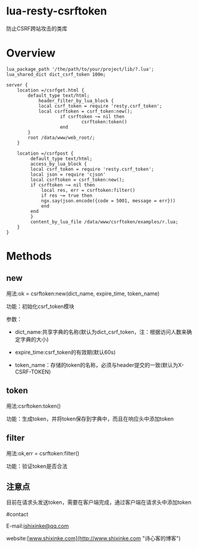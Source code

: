 # lua-resty-csrftoken

防止CSRF跨站攻击的类库

# Overview

    lua_package_path '/the/path/to/your/project/lib/?.lua';
	lua_shared_dict dict_csrf_token 100m;

	server {
		location =/csrfget.html {
		    default_type text/html;
	            header_filter_by_lua_block {
				local csrf_token = require 'resty.csrf_token';
				local csrftoken = csrf_token:new();
                		if csrftoken ~= nil then
                    		    csrftoken:token()
                		end
			}
			root /data/www/web_root/;
		}

		location =/csrfpost {
		     default_type text/html;
		     access_by_lua_block {
			 local csrf_token = require 'resty.csrf_token';
			 local json = require 'cjson'
			 local csrftoken = csrf_token:new();
			 if csrftoken ~= nil then
			     local res, err = csrftoken:filter()
			     if res ~= true then
				 ngx.say(json.encode({code = 5001, message = err}))
			     end
			 end
		     }
		     content_by_lua_file /data/www/csrftoken/examples/r.lua;
		}
	}


# Methods

## new

用法:ok = csrftoken:new(dict_name, expire_time, token_name)

功能：初始化csrf_token模块

参数：
     
  * dict_name:共享字典的名称(默认为dict_csrf_token，注：根据访问人数来确定字典的大小)
   
  * expire_time:csrf_token的有效期(默认60s)

  * token_name：存储的token的名称，必须与header提交的一致(默认为X-CSRF-TOKEN)

## token

用法:csrftoken:token()

功能：生成token，并将token保存到字典中，而且在响应头中添加token

## filter

用法:ok,err = csrftoken:filter()

功能：验证token是否合法

## 注意点

目前在请求头发送token，需要在客户端完成，通过客户端在请求头中添加token

#contact

E-mail:ishixinke@qq.com

website:[www.shixinke.com](http://www.shixinke.com "诗心客的博客")
